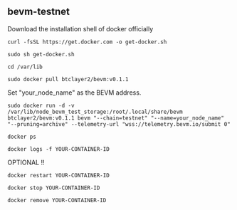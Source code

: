 ## bevm-testnet

Download the installation shell of docker officially

```
curl -fsSL https://get.docker.com -o get-docker.sh
```

```
sudo sh get-docker.sh
```

```
cd /var/lib
```

```
sudo docker pull btclayer2/bevm:v0.1.1
```

Set "your_node_name" as the BEVM address.
```
sudo docker run -d -v /var/lib/node_bevm_test_storage:/root/.local/share/bevm btclayer2/bevm:v0.1.1 bevm "--chain=testnet" "--name=your_node_name" "--pruning=archive" --telemetry-url "wss://telemetry.bevm.io/submit 0"
```

```
docker ps
```

```
docker logs -f YOUR-CONTAINER-ID
```

OPTIONAL !!

```
docker restart YOUR-CONTAINER-ID
```

```
docker stop YOUR-CONTAINER-ID
```

```
docker remove YOUR-CONTAINER-ID
```

